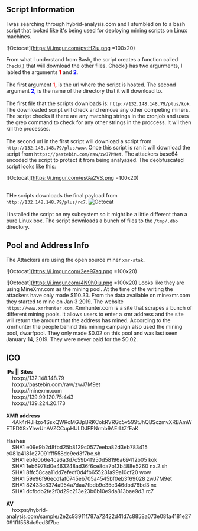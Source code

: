 

## Script Information
I was searching through hybrid-analysis.com and I stumbled on to a bash script that looked like it's being used for deploying mining scripts on Linux machines.
<br>

![Octocat](https://i.imgur.com/pvtH2iu.png =100x20)

From what I understand from Bash, the script creates a function called ```Check()``` that will download the other files. Check() has two argurments, I labled the arguments <b><font color="red">1</font></b> and <b><font color="blue">2</font></b>.
<br>
<br>
The first argument <font color="red"><b>1,</b></font> is the url where the script is hosted. The second argument <font color="blue"><b>2,</b></font> is the name of the directory that it will download to. 
<br><br>
The first file that the scripts downloads is: ```http://132.148.148.79/plus/kok```. The downloaded script will check and remove any other competing miners. The script checks if there are any matching strings in the cronjob and uses the grep command to check for any other strings in the proccess. It wil then kill the processes. 
<br>
<br>
The second url in the first script will download a script from ```http://132.148.148.79/plus/wow```. Once this script is ran it  will download the script from ```https://pastebin.com/raw/zwJ7M9et```. The attackers base64 encoded the script to protect it from being analyazed. 
The deobfuscated script looks like this: <br>

![Octocat](https://i.imgur.com/esGa2VS.png =100x20)
<br>
<br>

THe scripts downloads the final payload from ```http://132.148.148.79/plus/rc7```.
![Octocat](https://i.imgur.com/JaHI09x.png=100x20)
<br><br>
I installed the script on my subsystem so it might be a little different than a pure Linux box. 
The script downloads a bunch of files to the ```/tmp/.dbb``` directory. 

## Pool and Address Info
The Attackers are using the open source miner  ```xmr-stak```.   

![Octocat](https://i.imgur.com/2ee97aq.png =100x20)

![Octocat](https://i.imgur.com/4N9h0iu.png =100x20)
Looks like they are using MineXmr.com as the mining pool.
At the time of the writing the attackers have only made $110.33. From the data available on minexmr.com they started to mine on Jan 3 2019. The website ```https://www.xmrhunter.com```. Xmrhunter.com is a site that scrapes a bunch of different mining pools. It allows users to enter a xmr address and the site will return the amount that the address has mined. According to the xmrhunter the people behind this mining campaign also used the mining pool, dwarfpool. They only made $0.02 on this pool and was last seen January 14, 2019. They were never paid for the $0.02. 


## ICO
<b>IPs || Sites</b><br>
&nbsp;&nbsp;&nbsp;&nbsp;hxxp://132.148.148.79<br>
&nbsp;&nbsp;&nbsp;&nbsp;hxxp://pastebin.com/raw/zwJ7M9et<br>
&nbsp;&nbsp;&nbsp;&nbsp;hxxp://minexmr.com<br>
&nbsp;&nbsp;&nbsp;&nbsp;hxxp://139.99.120.75:443<br>
&nbsp;&nbsp;&nbsp;&nbsp;hxxp://139.224.20.173<br>
<br><b>XMR address</b><br>
&nbsp;&nbsp;&nbsp;&nbsp;4Ak4rRJHzo4SsxQWRcMGJpBRKCokRVRGc5v599tJhQBSczmvXRBAmWETEDX8xYhwUhAVZCCupHULDJFPNrmb9AErLtZfEaK<br>
<br><b>Hashes</b><br>
&nbsp;&nbsp;&nbsp;&nbsp;SHA1 e09e9b2d8fbd25b8129c0577eeba82d3eb783415 e081a4181e27091fff558dc9ed3f7be.sh<br>
&nbsp;&nbsp;&nbsp;&nbsp;SHA1 ebf60b6e4ca6a3d7c59b4f950d58196a69412b05 kok<br>
&nbsp;&nbsp;&nbsp;&nbsp;SHA1 1eb6978d0e463248ad36f6ce8da7b13b488e5260 nx.2.sh<br>
&nbsp;&nbsp;&nbsp;&nbsp;SHA1 8ffc58caa11dd7efedf0d4fb655231a99a10cf20 wow<br>
&nbsp;&nbsp;&nbsp;&nbsp;SHA1 59e96f96ecd1af0745eb705a4545bf0eb3f69028 zwJ7M9et<br>
&nbsp;&nbsp;&nbsp;&nbsp;SHA1 82433c8374a954a7daa7fbdb9e35e346dbd78bd3 nx<br> 
&nbsp;&nbsp;&nbsp;&nbsp;SHA1 dcfbdb2fe2f0d29c213e23b6b10e9da813bae9d3 rc7<br>
<br><b>AV</b><br>
&nbsp;&nbsp;&nbsp;&nbsp;hxxps:/hybrid-analysis.com/sample/2e2c93911f787a72422d41d7c8858a073e081a4181e27091fff558dc9ed3f7be<br>
